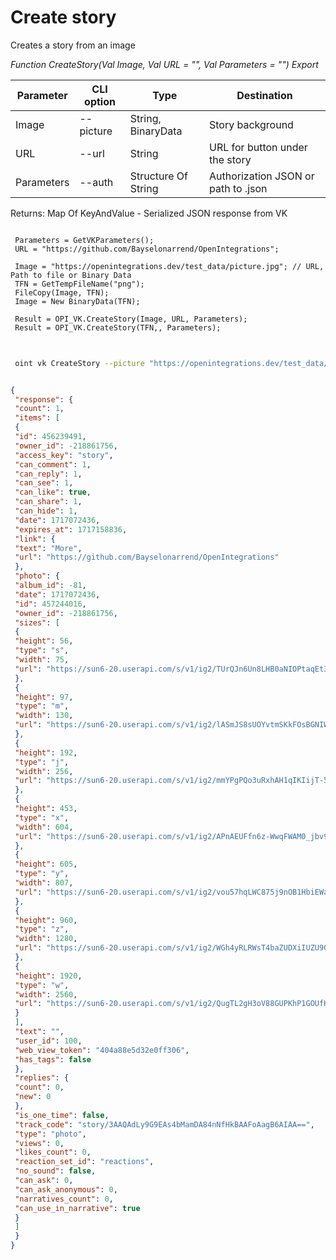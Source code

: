 ﻿---
sidebar_position: 7
---

# Create story
 Creates a story from an image


*Function CreateStory(Val Image, Val URL = "", Val Parameters = "") Export*

 | Parameter | CLI option | Type | Destination |
 |-|-|-|-|
 | Image | --picture | String, BinaryData | Story background |
 | URL | --url | String | URL for button under the story |
 | Parameters | --auth | Structure Of String | Authorization JSON or path to .json |

 
 Returns: Map Of KeyAndValue - Serialized JSON response from VK

```bsl title="Code example"
	
 Parameters = GetVKParameters();
 URL = "https://github.com/Bayselonarrend/OpenIntegrations";
 
 Image = "https://openintegrations.dev/test_data/picture.jpg"; // URL, Path to file or Binary Data
 TFN = GetTempFileName("png");
 FileCopy(Image, TFN);
 Image = New BinaryData(TFN);
 
 Result = OPI_VK.CreateStory(Image, URL, Parameters);
 Result = OPI_VK.CreateStory(TFN,, Parameters);
	
```

```sh title="CLI command example"
 
 oint vk CreateStory --picture "https://openintegrations.dev/test_data/picture.jpg" --url %url% --auth %auth%

```


```json title="Result"

{
 "response": {
 "count": 1,
 "items": [
 {
 "id": 456239491,
 "owner_id": -218861756,
 "access_key": "story",
 "can_comment": 1,
 "can_reply": 1,
 "can_see": 1,
 "can_like": true,
 "can_share": 1,
 "can_hide": 1,
 "date": 1717072436,
 "expires_at": 1717158836,
 "link": {
 "text": "More",
 "url": "https://github.com/Bayselonarrend/OpenIntegrations"
 },
 "photo": {
 "album_id": -81,
 "date": 1717072436,
 "id": 457244016,
 "owner_id": -218861756,
 "sizes": [
 {
 "height": 56,
 "type": "s",
 "width": 75,
 "url": "https://sun6-20.userapi.com/s/v1/ig2/TUrQJn6Un8LHB0aNIOPtaqEt3K_J4tZbV2notqyJ1TUyHCj9m-bbiOZKm1u07WpGGAZfH1LFXbg95EM-uS0JHKX9.jpg?size=75x56&quality=95&type=story"
 },
 {
 "height": 97,
 "type": "m",
 "width": 130,
 "url": "https://sun6-20.userapi.com/s/v1/ig2/lASmJS8sUOYvtmSKkFOsBGNIWpcqoqenWSBOdBHSXQE9PuZjUx_aVVA3Zd6DOV08nssSEYQgXJ6Vam6TiPx2Lcpm.jpg?size=130x97&quality=95&type=story"
 },
 {
 "height": 192,
 "type": "j",
 "width": 256,
 "url": "https://sun6-20.userapi.com/s/v1/ig2/mmYPgPQo3uRxhAH1qIKIijT-5j87fr0A5PEe1X8k3kdo5MmagHYZIdECvXyFL9KubVsKzTZTWFJSQgskL5a09dhS.jpg?size=256x192&quality=95&type=story"
 },
 {
 "height": 453,
 "type": "x",
 "width": 604,
 "url": "https://sun6-20.userapi.com/s/v1/ig2/APnAEUFfn6z-WwqFWAM0_jbv9cRo4zrIPx3RSFrsSNdh8bXpv6438yZqB_BDM3pMfSfl6Gsx751T7mJ8yEf_zCi9.jpg?size=604x453&quality=95&type=story"
 },
 {
 "height": 605,
 "type": "y",
 "width": 807,
 "url": "https://sun6-20.userapi.com/s/v1/ig2/vou57hqLWC875j9nOB1HbiEWaVcSXCHmxNlyzyKEyKv6UO97Mm67PyKNftSvW0RvaHARFvl7Hc9noOv2TAV8Tq6X.jpg?size=807x605&quality=95&type=story"
 },
 {
 "height": 960,
 "type": "z",
 "width": 1280,
 "url": "https://sun6-20.userapi.com/s/v1/ig2/WGh4yRLRWsT4baZUDXiIUZU90sFYcZKcme9nnAPSy8CW_uYDQRDQSy8s0SkNRDEBteCyRBPG0Ka7tPwRQzp5M6Cx.jpg?size=1280x960&quality=95&type=story"
 },
 {
 "height": 1920,
 "type": "w",
 "width": 2560,
 "url": "https://sun6-20.userapi.com/s/v1/ig2/QugTL2gH3oV88GUPKhP1GOUfKWONc8iSt_v-Qt6TOsmioQPJ9nyq4L2a1yBHu2eSJKjsql1VhMtEx6wpt3fVVnly.jpg?size=2560x1920&quality=95&type=story"
 }
 ],
 "text": "",
 "user_id": 100,
 "web_view_token": "404a88e5d32e0ff306",
 "has_tags": false
 },
 "replies": {
 "count": 0,
 "new": 0
 },
 "is_one_time": false,
 "track_code": "story/3AAQAdLy9G9EAs4bMamDA84nNfHkBAAFoAagB6AIAA==",
 "type": "photo",
 "views": 0,
 "likes_count": 0,
 "reaction_set_id": "reactions",
 "no_sound": false,
 "can_ask": 0,
 "can_ask_anonymous": 0,
 "narratives_count": 0,
 "can_use_in_narrative": true
 }
 ]
 }
}

```

